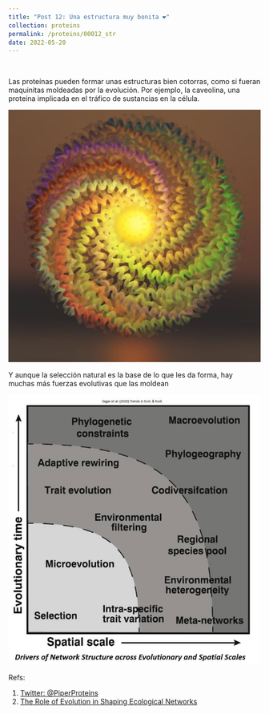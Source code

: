 ```yaml
---
title: "Post 12: Una estructura muy bonita ❤️"
collection: proteins
permalink: /proteins/00012_str
date: 2022-05-20
---
```


&nbsp;

Las proteínas pueden formar unas estructuras bien cotorras, como si fueran maquinitas moldeadas por la evolución. Por ejemplo, la caveolina, una proteína implicada en el tráfico de sustancias en la célula. 

![img](/images/proteins/00012_caveo.jpg)

Y aunque la selección natural es la base de lo que les da forma, hay muchas más fuerzas evolutivas que las moldean

![img](/images/proteins/00012_map.jpg)

Refs:
1. [Twitter: @PiperProteins](https://twitter.com/PiperProteins/status/1530826386155245568)
2. [The Role of Evolution in Shaping Ecological Networks](https://www.sciencedirect.com/.../abs/pii/S0169534720300069)
